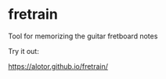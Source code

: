 # fretrain
Tool for memorizing the guitar fretboard notes

Try it out:

https://alotor.github.io/fretrain/
